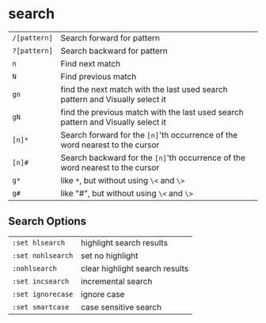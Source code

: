 # search

|              |                                                                                  |
| ------------ | -------------------------------------------------------------------------------- |
| `/[pattern]` | Search forward for pattern                                                       |
| `?[pattern]` | Search backward for pattern                                                      |
| `n`          | Find next match                                                                  |
| `N`          | Find previous match                                                              |
| `gn`         | find the next match with the last used search pattern and Visually select it     |
| `gN`         | find the previous match with the last used search pattern and Visually select it |
| `[n]*`       | Search forward for the `[n]`'th occurrence of the word nearest to the cursor     |
| `[n]#`       | Search backward for the `[n]`'th occurrence of the word nearest to the cursor    |
| `g*`         | like `*`, but without using `\<` and `\>`                                        |
| `g#`         | like "#", but without using `\<` and `\>`                                        |

## Search Options

|                   |                                |
| ----------------- | ------------------------------ |
| `:set hlsearch`   | highlight search results       |
| `:set nohlsearch` | set no highlight               |
| `:nohlsearch`     | clear highlight search results |
| `:set incsearch`  | incremental search             |
| `:set ignorecase` | ignore case                    |
| `:set smartcase`  | case sensitive search          |